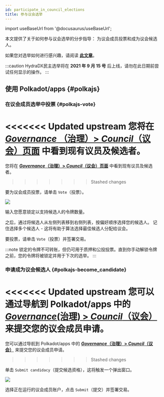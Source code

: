 ```yaml
---
id: participate_in_council_elections
title: 参与议会选举
---
```


import useBaseUrl from '@docusaurus/useBaseUrl';

本文提供了关于如何参与议会选举的分步指导： 为议会成员投票和成为议会候选人。

如果您对选举如何进行感兴趣，请阅读 **[此文章](/democracy_council#elections)**。

:::caution
HydraDX民主选举将在 **2021 年 9 月 15 号** 后上线，请勿在此日期前尝试任何显示的操作。
:::

## 使用 Polkadot/apps {#polkajs}

### 在议会成员选举中投票 {#polkajs-vote}
<<<<<<< Updated upstream
您将在 [*Governance* （治理）> *Council*（议会）页面](https://polkadot.js.org/apps/?rpc=wss%3A%2F%2Frpc-01.snakenet.hydradx.io#/council) 中看到现有议员及候选者。
=======
您将在 **[*Governance*（治理）> *Council*（议会）页面](https://polkadot.js.org/apps/?rpc=wss%253A%252F%252Frpc.hydradx.cloud#/council)** 中看到现有议员及候选者。
>>>>>>> Stashed changes

要为议会成员投票，请单击 `Vote`（投票）。

<div style={{textAlign: 'center'}}>
  <img src={useBaseUrl('/participate_in_council_elections/polkajs-vote.jpg')} />
</div>

输入您愿意锁定以支持候选人的令牌数量。

之后，通过将候选人从左侧列表移到右侧列表，按偏好顺序选择您的候选人。 记住选择多个候选人 - 这将有助于算法选择最佳候选人分配给议会。

要投票，请单击 `Vote`（投票）并签署交易。

:::note
锁定的令牌不可转账，但仍可用于质押和公投投票。直到你手动解锁令牌之前，您的令牌将被锁定并用于下次的选举。
:::

### 申请成为议会候选人 {#polkajs-become_candidate}
<<<<<<< Updated upstream
您可以通过导航到 Polkadot/apps 中的 [*Governance*(治理) > *Council*（议会）](https://polkadot.js.org/apps/?rpc=wss%3A%2F%2Frpc-01.snakenet.hydradx.io#/council) 来提交您的议会成员申请。
=======
您可以通过导航到 Polkadot/apps 中的 **[*Governance*（治理）> *Council*（议会）](https://polkadot.js.org/apps/?rpc=wss%253A%252F%252Frpc.hydradx.cloud#/council)** 来提交您的议会成员申请。
>>>>>>> Stashed changes

单击 `Submit candidacy`（提交候选资格），这将触发一个弹出窗口。

<div style={{textAlign: 'center'}}>
  <img src={useBaseUrl('/participate_in_council_elections/polkajs-apply.jpg')} />
</div>

选择正在运行的议会成员账户，点击 `Submit`（提交）并签署交易。
